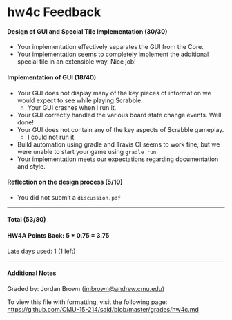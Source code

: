 hw4c Feedback
============


#### Design of GUI and Special Tile Implementation (30/30)
  * Your implementation effectively separates the GUI from the Core.
  * Your implementation seems to completely implement the additional special tile in an extensible way. Nice job!

#### Implementation of GUI (18/40)
  * Your GUI does not display many of the key pieces of information we would expect to see while playing Scrabble.
    * Your GUI crashes when I run it.
  *  Your GUI correctly handled the various board state change events. Well done!
  * Your GUI does not contain any of the key aspects of Scrabble  gameplay.
    * I could not run it
  * Build automation using gradle and Travis CI seems to work fine, but we were unable to start your game using `gradle run`.
  * Your implementation meets our expectations regarding documentation and style.


#### Reflection on the design process (5/10)
  * You did not submit a `discussion.pdf`

---


#### Total (53/80)


#### HW4A Points Back: 5 * 0.75 = 3.75


Late days used: 1 (1 left)


---


#### Additional Notes


Graded by: Jordan Brown (jmbrown@andrew.cmu.edu)


To view this file with formatting, visit the following page: https://github.com/CMU-15-214/said/blob/master/grades/hw4c.md

